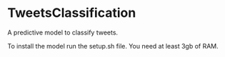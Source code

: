 # TweetsClassification
A predictive model to classify tweets.

To install the model run the setup.sh file.
You need at least 3gb of RAM.
